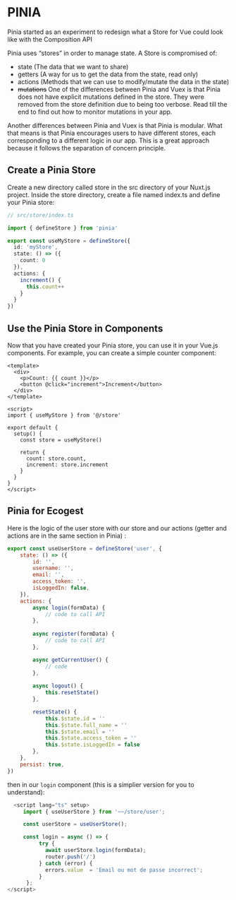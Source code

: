 # PINIA

Pinia started as an experiment to redesign what a Store for Vue could look like with the Composition API

Pinia uses “stores” in order to manage state. A Store is compromised of:

- state (The data that we want to share)
- getters (A way for us to get the data from the state, read only)
- actions (Methods that we can use to modify/mutate the data in the state)
- ~~mutations~~ One of the differences between Pinia and Vuex is that Pinia does not have explicit mutations defined in the store. They were removed from the store definition due to being too verbose. Read till the end to find out how to monitor mutations in your app.
  
Another differences between Pinia and Vuex is that Pinia is modular. What that means is that Pinia encourages users to have different stores, each corresponding to a different logic in our app. This is a great approach because it follows the separation of concern principle. 

## Create a Pinia Store
Create a new directory called store in the src directory of your Nuxt.js project. Inside the store directory, create a file named index.ts and define your Pinia store:

```typescript
// src/store/index.ts

import { defineStore } from 'pinia'

export const useMyStore = defineStore({
  id: 'myStore',
  state: () => ({
    count: 0
  }),
  actions: {
    increment() {
      this.count++
    }
  }
})
```

## Use the Pinia Store in Components
Now that you have created your Pinia store, you can use it in your Vue.js components. For example, you can create a simple counter component:

```vue
<template>
  <div>
    <p>Count: {{ count }}</p>
    <button @click="increment">Increment</button>
  </div>
</template>

<script>
import { useMyStore } from '@/store'

export default {
  setup() {
    const store = useMyStore()

    return {
      count: store.count,
      increment: store.increment
    }
  }
}
</script>
```

## Pinia for Ecogest

Here is the logic of the user store  with our store and our actions (getter and actions are in the same section in Pinia) : 
```js
export const useUserStore = defineStore('user', {
    state: () => ({
        id: '',
        username: '',
        email: '',
        access_token: '',
        isLoggedIn: false,
    }),
    actions: {
        async login(formData) {
            // code to call API
        },
        
        async register(formData) {
            // code to call API
        },

        async getCurrentUser() {
            // code
        },
      
        async logout() {
            this.resetState()
        },

        resetState() {      
            this.$state.id = ''
            this.$state.full_name = ''
            this.$state.email = ''
            this.$state.access_token = ''
            this.$state.isLoggedIn = false
        },
    },
    persist: true,
})
```

then in our `login` component (this is a simplier version for you to understand):
```js
  <script lang="ts" setup>
     import { useUserStore } from '~~/store/user';

     const userStore = useUserStore();

     const login = async () => {
          try {
            await userStore.login(formData);
            router.push('/')
          } catch (error) {
            errors.value  = 'Email ou mot de passe incorrect';
          }
      };
</script>
```